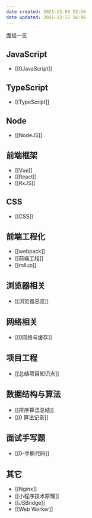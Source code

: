 ```yaml
---
date created: 2021-12-09 22:56
date updated: 2021-12-17 16:06
---
```


面经一览

## JavaScript

- [[0JavaScript]]

## TypeScript

- [[TypeScript]]

## Node

- [[NodeJS]]

## 前端框架

- [[Vue]]
- [[React]]
- [[RxJS]]

## CSS

- [[CSS]]

## 前端工程化

- [[webpack]]
- [[前端工程]]
- [[rollup]]

## 浏览器相关

- [[浏览器总览]]

## 网络相关

- [[0网络与缓存]]

## 项目工程

- [[总结项目知识点]]

## 数据结构与算法
- [[排序算法总结]]
- [[0 算法记录]]

## 面试手写题

- [[0-手撕代码]]

## 其它

- [[Nginx]]
- [[小程序技术原理]]
- [[JSBridge]]
- [[Web Worker]]
